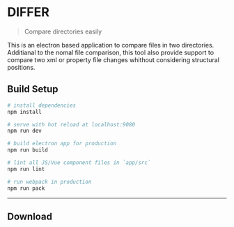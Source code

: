 # DIFFER

> Compare directories easily

This is an electron based application to compare files in two directories. Additianal to the nomal file comparison, this tool also provide support to compare two xml or property file changes whithout considering structural positions.


## Build Setup

``` bash
# install dependencies
npm install

# serve with hot reload at localhost:9080
npm run dev

# build electron app for production
npm run build

# lint all JS/Vue component files in `app/src`
npm run lint

# run webpack in production
npm run pack
```
---


## Download

